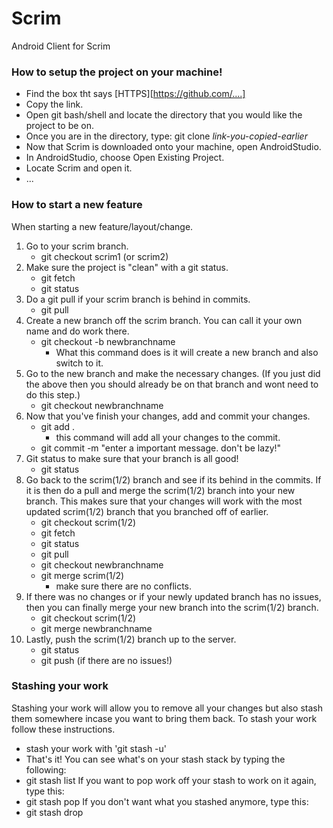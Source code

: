 # Scrim

Android Client for Scrim

### How to setup the project on your machine! ###
* Find the box tht says [HTTPS][https://github.com/....]
* Copy the link. 
* Open git bash/shell and locate the directory that you would like the project to be on.
* Once you are in the directory, type: git clone _link-you-copied-earlier_
* Now that Scrim is downloaded onto your machine, open AndroidStudio.
* In AndroidStudio, choose Open Existing Project. 
* Locate Scrim and open it. 
* ...

### How to start a new feature ###
When starting a new feature/layout/change.

1. Go to your scrim branch. 
	* git checkout scrim1 (or scrim2)
2. Make sure the project is "clean" with a git status. 
	* git fetch
	* git status
3. Do a git pull if your scrim branch is behind in commits. 
	* git pull
4. Create a new branch off the scrim branch. You can call it your own name and do work there.  
	* git checkout -b newbranchname
		* What this command does is it will create a new branch and also switch to it.  
6. Go to the new branch and make the necessary changes. (If you just did the above then you should already be on that branch and wont need to do this step.)
	* git checkout newbranchname
7. Now that you've finish your changes, add and commit your changes. 
	* git add .
		* this command will add all your changes to the commit. 
	* git commit -m "enter a important message. don't be lazy!" 
8. Git status to make sure that your branch is all good! 
	* git status
9. Go back to the scrim(1/2) branch and see if its behind in the commits. If it is then do a pull and merge the scrim(1/2) branch into your new branch. This makes sure that your changes will work with the most updated scrim(1/2) branch that you branched off of earlier. 
	* git checkout scrim(1/2)
	* git fetch
	* git status
	* git pull
	* git checkout newbranchname
	* git merge scrim(1/2)
		* make sure there are no conflicts. 
10. If there was no changes or if your newly updated branch has no issues, then you can finally merge your new branch into the scrim(1/2) branch. 
	* git checkout scrim(1/2)
	* git merge newbranchname
11. Lastly, push the scrim(1/2) branch up to the server.
	* git status
	* git push (if there are no issues!) 

### Stashing your work ###
Stashing your work will allow you to remove all your changes but also stash them somewhere incase you want to bring them back. To stash your work follow these instructions.
* stash your work with 'git stash -u'
* That's it! 
You can see what's on your stash stack by typing the following:
* git stash list
If you want to pop work off your stash to work on it again, type this:
* git stash pop
If you don't want what you stashed anymore, type this:
* git stash drop
